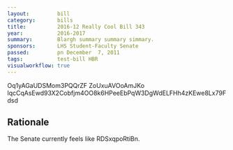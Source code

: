 ```yaml
---
layout:         bill
category:       bills
title:          2016-12 Really Cool Bill 343
year:           2016-2017
summary:        Blargh summary summary simmary.
sponsors:       LHS Student-Faculty Senate
passed:         pn December  7, 2011
tags:           test-bill HBR
visualworkflow: true
---
```



Oq1yAGaUDSMom3PQQrZF ZoUxuAVOoAmJKo lqcCqAsEwd93X2Cobfjm4OO8k6HPeeEbPqW3DgWdELFHh4zKEwe8Lx79Fdsd 




Rationale
---------
The Senate currently feels like RDSxqpoRtiBn.

